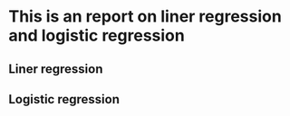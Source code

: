 # This is an report on liner regression and logistic regression

## Liner regression






## Logistic regression




